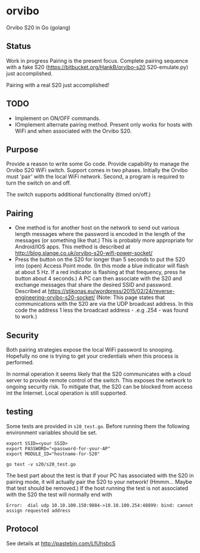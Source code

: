 # orvibo
Orvibo S20 in Go (golang)

## Status
Work in progress
Pairing is the present focus. Complete pairing sequence with a fake S20
(https://bitbucket.org/HankB/orvibo-s20 S20-emulate.py) just accomplished.

Pairing with a real S20 just accomplished!

## TODO
* Implement on ON/OFF commands.
* IOmplement alternate pairing method. Present only works for hosts with WiFi 
and when associated with the Orvibo S20.

## Purpose
Provide a reason to write some Go code. Provide capability to manage the Orvibo
S20 WiFi switch. Support comes in two phases. Initially the Orvibo must 'pair' with
the local WiFi network. Second, a program is required to turn the switch on and off.

The switch supports additional functionality (timed on/off.)

## Pairing
* One method is for another host on the network to send out various length messages
where the password is encoded in the length of the messages (or something like that.)
This is probably more appropriate for Android/IOS apps. This method is described at
http://blog.slange.co.uk/orvibo-s20-wifi-power-socket/
* Press the button on the S20 for longer than 5 seconds to put the S20 into (open) Access
Point mode. (In this mode a blue indicator will flash at about 5 Hz. If a red indicator is flashing at that frequency, 
press he button about 4 seconds.) A PC can then associate with the S20 and exchange messages that share the
desired SSID and password. Described at https://stikonas.eu/wordpress/2015/02/24/reverse-engineering-orvibo-s20-socket/ (Note: This page states that communications with the S20 are via the UDP broadcast address. In this code the 
address 1 less the broadcast address - .e.g .254 - was found to work.)

## Security
Both pairing strategies expose the local WiFi password to snooping. Hopefully no one is
trying to get your credentials when this process is performed.

In normal operation it seems likely that the S20 communicates with a cloud server to
provide remote control of the switch. This exposes the network to ongoing security risk.
To mitigate that, the S20 can be blocked from access int the Internet. Local operation is still
supported.

## testing
Some tests are provided in `s20_test.go`. Before running them the following
environment variables should be set.

    export SSID=<your SSID>
    export PASSWORD="<password-for-your-AP"
    export MODULE_ID="hostname-for-S20"

    go test -v s20/s20_test.go

The best part about the test is that if your PC has associated with the S20 in pairing 
mode, it will actually pair the S20 to your network! (Hmmm... Maybe that test should be 
removed.) If the host running the test is not associated with the S20 the test will normally end with

    Error:  dial udp 10.10.100.150:9884->10.10.100.254:48899: bind: cannot assign requested address

## Protocol
See details at http://pastebin.com/LfUhsbcS
